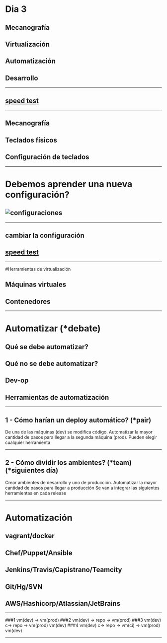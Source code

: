 # Dia 3
## Mecanografía
## Virtualización
## Automatización
## Desarrollo

---

## [speed test](http://typing-speed-test.aoeu.eu/)


---

## Mecanografía
## Teclados físicos
## Configuración de teclados

---

# Debemos aprender una nueva configuración?
## ![configuraciones](http://soukie.net/wp-content/uploads/2010/06/keyb-stat.png)

---

## cambiar la configuración
## [speed test](http://typing-speed-test.aoeu.eu/)

---

#Herramientas de virtualización

## Máquinas virtuales
## Contenedores

---

# Automatizar (*debate)
## Qué se debe automatizar?
## Qué no se debe automatizar?
## Dev-op
## Herramientas de automatización

---
## 1 - Cómo harían un deploy automático? (*pair)
De una de las máquinas (dev) se modifica código.
Automatizar la mayor cantidad de pasos para llegar a la segunda máquina (prod).
Pueden elegir cualquier herramienta

---
## 2 - Cómo dividir los ambientes? (*team) (*siguientes día)
Crear ambientes de desarrollo y uno de producción.
Automatizar la mayor cantidad de pasos para llegar a producción
Se van a integrar las siguientes herramientas en cada release

---

# Automatización

## vagrant/docker
## Chef/Puppet/Ansible
## Jenkins/Travis/Capistrano/Teamcity
## Git/Hg/SVN
## AWS/Hashicorp/Atlassian/JetBrains

---
###1
vm(dev) -> vm(prod)
###2
vm(dev) -> repo -> vm(prod)
###3
vm(dev)<br />
  c-> repo -> vm(prod)
vm(dev)
###4
vm(dev)
  c-> repo -> vm(ci) -> vm(prod)
vm(dev)

---

